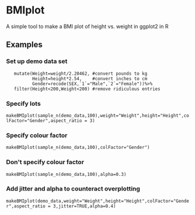 # BMIplot
A simple tool to make a BMI plot of height vs. weight in ggplot2 in R

## Examples
 
### Set up demo data set
```demo_data=read.csv("http://people.ucsc.edu/~cdobkin/NHIS%202007%20data.csv")%>%
   mutate(Weight=weight/2.20462, #convert pounds to kg
          Height=height*2.54,    #convert inches to cm
          Gender=recode(SEX,`1`="Male",`2`="Female"))%>%
   filter(Height<200,Weight<200) #remove ridiculous entries
```
   
   
### Specify lots
`makeBMIplot(sample_n(demo_data,100),weight="Weight",height="Height",colFactor="Gender",aspect_ratio = 3)`

### Specify colour factor
`makeBMIplot(sample_n(demo_data,100),colFactor="Gender")`

### Don't specify colour factor
`makeBMIplot(sample_n(demo_data,100),alpha=0.3)`

### Add jitter and alpha to counteract overplotting
`makeBMIplot(demo_data,weight="Weight",height="Height",colFactor="Gender",aspect_ratio = 3,jitter=TRUE,alpha=0.4)` 
